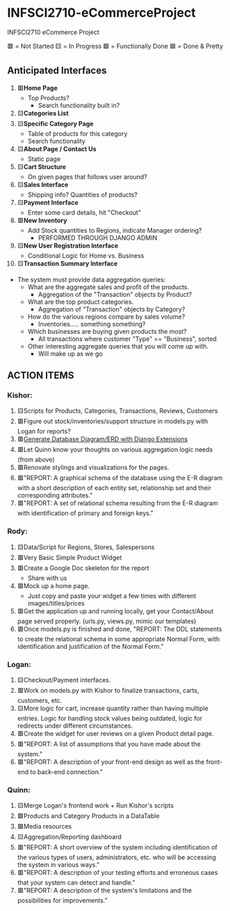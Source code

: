 # INFSCI2710-eCommerceProject
INFSCI2710 eCommerce Project

🟥 = Not Started
🟨 = In Progress
🟩 = Functionally Done
🟦 = Done & Pretty

## Anticipated Interfaces
1. :red_square:**Home Page**
   - Top Products?
     - Search functionality built in?
2. :yellow_square:**Categories List**
3. :yellow_square:**Specific Category Page**
   - Table of products for this category
   - Search functionality
4. :yellow_square:**About Page / Contact Us**
   - Static page
5. :yellow_square:**Cart Structure**
   - On given pages that follows user around?
6. :yellow_square:**Sales Interface**
   - Shipping info? Quantities of products?
7. :yellow_square:**Payment Interface**
   - Enter some card details, hit "Checkout"
8. :red_square:**New Inventory**
   - Add Stock quantities to Regions, indicate Manager ordering?
     - PERFORMED THROUGH DJANGO ADMIN
9. :yellow_square:**New User Registration Interface**
   - Conditional Logic for Home vs. Business
10. :yellow_square:**Transaction Summary Interface**
  - The system must provide data aggregation queries:
    - What are the aggregate sales and profit of the products.
      - Aggregation of the "Transaction" objects by Product?
    - What are the top product categories.
      - Aggregation of "Transaction" objects by Category?
    - How do the various regions compare by sales volume?
      - Inventories..... something something?
    - Which businesses are buying given products the most?
      - All transactions where customer "Type" == "Business", sorted
    - Other interesting aggregate queries that you will come up with.
      - Will make up as we go

## ACTION ITEMS
### Kishor:
1. :yellow_square:Scripts for Products, Categories, Transactions, Reviews, Customers
2. :red_square:Figure out stock/inventories/support structure in models.py with Logan for reports?
3. :red_square:[Generate Database Diagram/ERD with Django Extensions](https://www.linkedin.com/pulse/generate-database-diagramerd-django-extensions-automatically-srujan-s/)
4. :red_square:Let Quinn know your thoughts on various aggregation logic needs (from above)
5. :red_square:Renovate stylings and visualizations for the pages.
6. 🟥"REPORT: A graphical schema of the database using the E-R diagram with a short description of
each entity set, relationship set and their corresponding attributes."
7. 🟥"REPORT: A set of relational schema resulting from the E-R diagram with identification of primary
and foreign keys."

### Rody:
1. :yellow_square:Data/Script for Regions, Stores, Salespersons
2. :red_square:Very Basic Simple Product Widget
3. :red_square:Create a Google Doc skeleton for the report
   - Share with us
4. :red_square:Mock up a home page.
   - Just copy and paste your widget a few times with different images/titles/prices
5. 🟥Get the application up and running locally, get your Contact/About page served properly. (urls.py, views.py, mimic our templates)
6. 🟥Once models.py is finished and done, "REPORT: The DDL statements to create the relational schema in some appropriate Normal Form, with identification and justification of the Normal Form."

### Logan:
1. :yellow_square:Checkout/Payment interfaces.
2. :red_square:Work on models.py with Kishor to finalize transactions, carts, customers, etc.
3. :yellow_square:More logic for cart, increase quantity rather than having multiple entries. Logic for handling stock values being outdated, logic for redirects under different circumstances.
4. :red_square:Create the widget for user reviews on a given Product detail page.
5. :red_square:"REPORT: A list of assumptions that you have made about the system."
6. :red_square:"REPORT: A description of your front-end design as well as the front-end to back-end connection."

### Quinn:
1. :yellow_square:Merge Logan's frontend work + Run Kishor's scripts
2. :green_square:Products and Category Products in a DataTable
3. :green_square:Media resources
4. :yellow_square:Aggregation/Reporting dashboard
5. 🟥"REPORT: A short overview of the system including identification of the various types of users, administrators, etc. who will be accessing the system in various ways."
6. 🟥"REPORT: A description of your testing efforts and erroneous cases that your system can detect and handle."
7. 🟥"REPORT: A description of the system's limitations and the possibilities for improvements."
